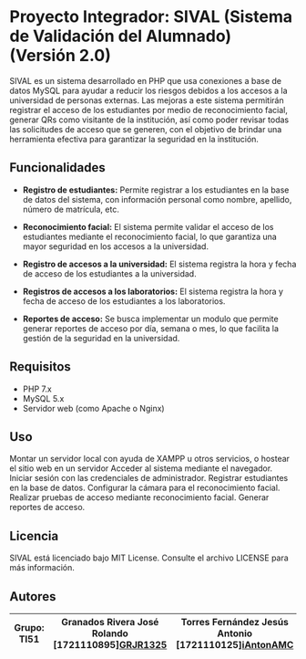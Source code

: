 # Proyecto Integrador: SIVAL (Sistema de Validación del Alumnado) (Versión 2.0)

SIVAL es un sistema desarrollado en PHP que usa conexiones a base de datos MySQL para ayudar a reducir los riesgos debidos a los accesos a la universidad de personas externas. Las mejoras a este sistema permitirán registrar el acceso de los estudiantes por medio de reconocimiento facial, generar QRs como visitante de la institución, así como poder revisar todas las solicitudes de acceso que se generen, con el objetivo de brindar una herramienta efectiva para garantizar la seguridad en la institución.


## Funcionalidades
- **Registro de estudiantes:** Permite registrar a los estudiantes en la base de datos del sistema, con información personal como nombre, apellido, número de matrícula, etc.

- **Reconocimiento facial:** El sistema permite validar el acceso de los estudiantes mediante el reconocimiento facial, lo que garantiza una mayor seguridad en los accesos a la universidad.

- **Registro de accesos a la universidad:** El sistema registra la hora y fecha de acceso de los estudiantes a la universidad.

- **Registros de accesos a los laboratorios:** El sistema registra la hora y fecha de acceso de los estudiantes a los laboratorios.

- **Reportes de acceso:** Se busca implementar un modulo que permite generar reportes de acceso por día, semana o mes, lo que facilita la gestión de la seguridad en la universidad.

## Requisitos
- PHP 7.x
- MySQL 5.x
- Servidor web (como Apache o Nginx)

## Uso
Montar un servidor local con ayuda de XAMPP u otros servicios, o hostear el sitio web en un servidor
Acceder al sistema mediante el navegador.
Iniciar sesión con las credenciales de administrador.
Registrar estudiantes en la base de datos.
Configurar la cámara para el reconocimiento facial.
Realizar pruebas de acceso mediante reconocimiento facial.
Generar reportes de acceso.

## Licencia
SIVAL está licenciado bajo MIT License. Consulte el archivo LICENSE para más información.

## Autores
| Grupo: TI51 | Granados Rivera José Rolando [1721110895][GRJR1325](https://github.com/GRJR1325) | Torres Fernández Jesús Antonio [1721110125][iAntonAMC](https://github.com/GRJR1325) |
| ----------- | -------------------------------------------------------------------------------- | -------------------------------------------------------------------------------- |
